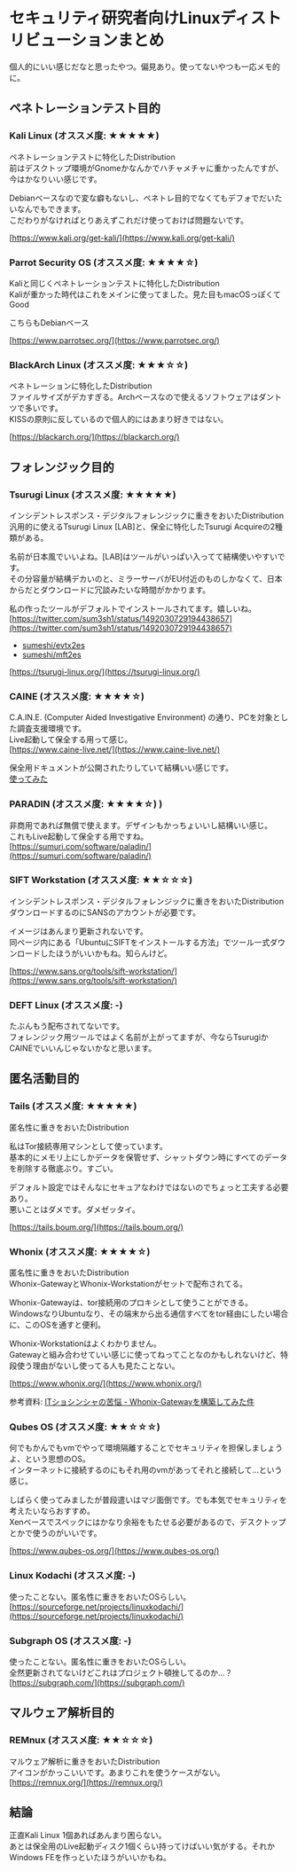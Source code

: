 # セキュリティ研究者向けLinuxディストリビューションまとめ
個人的にいい感じだなと思ったやつ。偏見あり。使ってないやつも一応メモ的に。


## ペネトレーションテスト目的
### Kali Linux (オススメ度: ★★★★★)
ペネトレーションテストに特化したDistribution  
前はデスクトップ環境がGnomeかなんかでハチャメチャに重かったんですが、今はかなりいい感じです。

Debianベースなので変な癖もないし、ペネトレ目的でなくてもデフォでだいたいなんでもできます。  
こだわりがなければとりあえずこれだけ使っておけば問題ないです。

[https://www.kali.org/get-kali/](https://www.kali.org/get-kali/)


### Parrot Security OS (オススメ度: ★★★★☆)
Kaliと同じくペネトレーションテストに特化したDistribution  
Kaliが重かった時代はこれをメインに使ってました。見た目もmacOSっぽくてGood

こちらもDebianベース

[https://www.parrotsec.org/](https://www.parrotsec.org/)


### BlackArch Linux (オススメ度: ★★★☆☆)
ペネトレーションに特化したDistribution  
ファイルサイズがデカすぎる。Archベースなので使えるソフトウェアはダントツで多いです。  
KISSの原則に反しているので個人的にはあまり好きではない。  

[https://blackarch.org/](https://blackarch.org/)


## フォレンジック目的
### Tsurugi Linux (オススメ度: ★★★★★)
インシデントレスポンス・デジタルフォレンジックに重きをおいたDistribution  
汎用的に使えるTsurugi Linux [LAB]と、保全に特化したTsurugi Acquireの2種類がある。

名前が日本風でいいよね。[LAB]はツールがいっぱい入ってて結構使いやすいです。  
その分容量が結構デカいのと、ミラーサーバがEU付近のものしかなくて、日本からだとダウンロードに冗談みたいな時間がかかります。

私の作ったツールがデフォルトでインストールされてます。嬉しいね。  
[https://twitter.com/sum3sh1/status/1492030729194438657](https://twitter.com/sum3sh1/status/1492030729194438657)

- [sumeshi/evtx2es](https://github.com/sumeshi/evtx2es)  
- [sumeshi/mft2es](https://github.com/sumeshi/mft2es)  

[https://tsurugi-linux.org/](https://tsurugi-linux.org/)


### CAINE (オススメ度: ★★★★☆)
C.A.IN.E. (Computer Aided Investigative Environment) の通り、PCを対象とした調査支援環境です。  
Live起動して保全する用って感じ。  
[https://www.caine-live.net/](https://www.caine-live.net/)

保全用ドキュメントが公開されたりしていて結構いい感じです。  
[使ってみた](https://sumeshi.github.io/posts/tools/caine)


### PARADIN (オススメ度: ★★★★☆) )
非商用であれば無償で使えます。デザインもかっちょいいし結構いい感じ。  
これもLive起動して保全する用ですね。  
[https://sumuri.com/software/paladin/](https://sumuri.com/software/paladin/)


### SIFT Workstation (オススメ度: ★★☆☆☆)
インシデントレスポンス・デジタルフォレンジックに重きをおいたDistribution  
ダウンロードするのにSANSのアカウントが必要です。

イメージはあんまり更新されないです。  
同ページ内にある「UbuntuにSIFTをインストールする方法」でツール一式ダウンロードしたほうがいいかもね。知らんけど。

[https://www.sans.org/tools/sift-workstation/](https://www.sans.org/tools/sift-workstation/)


### DEFT Linux (オススメ度: -) 
たぶんもう配布されてないです。  
フォレンジック用ツールではよく名前が上がってますが、今ならTsurugiかCAINEでいいんじゃないかなと思います。  


## 匿名活動目的
### Tails (オススメ度: ★★★★★)
匿名性に重きをおいたDistribution

私はTor接続専用マシンとして使っています。  
基本的にメモリ上にしかデータを保管せず、シャットダウン時にすべてのデータを削除する徹底ぶり。すごい。  

デフォルト設定ではそんなにセキュアなわけではないのでちょっと工夫する必要あり。  
悪いことはダメです。ダメゼッタイ。

[https://tails.boum.org/](https://tails.boum.org/)


### Whonix (オススメ度: ★★★★☆)
匿名性に重きをおいたDistribution  
Whonix-GatewayとWhonix-Workstationがセットで配布されてる。

Whonix-Gatewayは、tor接続用のプロキシとして使うことができる。  
WindowsなりUbuntuなり、その端末から出る通信すべてをtor経由にしたい場合に、このOSを通すと便利。

Whonix-Workstationはよくわかりません。  
Gatewayと組み合わせていい感じに使ってねってことなのかもしれないけど、特段使う理由がないし使ってる人も見たことない。

[https://www.whonix.org/](https://www.whonix.org/)

参考資料: [ITショシンシャの苦悩 - Whonix-Gatewayを構築してみた件](https://no-voids.hatenablog.com/entry/20210926)


### Qubes OS (オススメ度: ★★☆☆☆)
何でもかんでもvmでやって環境隔離することでセキュリティを担保しましょうよ、という思想のOS。  
インターネットに接続するのにもそれ用のvmがあってそれと接続して...という感じ。  

しばらく使ってみましたが普段遣いはマジ面倒です。でも本気でセキュリティを考えたいならおすすめ。  
Xenベースでスペックにはかなり余裕をもたせる必要があるので、デスクトップとかで使うのがいいです。

[https://www.qubes-os.org/](https://www.qubes-os.org/)


### Linux Kodachi (オススメ度: -) 
使ったことない。匿名性に重きをおいたOSらしい。  
[https://sourceforge.net/projects/linuxkodachi/](https://sourceforge.net/projects/linuxkodachi/)


### Subgraph OS (オススメ度: -) 
使ったことない。匿名性に重きをおいたOSらしい。  
全然更新されてないけどこれはプロジェクト頓挫してるのか...？  
[https://subgraph.com/](https://subgraph.com/)


## マルウェア解析目的
### REMnux (オススメ度: ★★☆☆☆)
マルウェア解析に重きをおいたDistribution  
アイコンがかっこいいです。あまりこれを使うケースがない。  
[https://remnux.org/](https://remnux.org/)


## 結論
正直Kali Linux 1個あればあんまり困らない。  
あとは保全用のLive起動ディスク1個くらい持ってけばいい気がする。それかWindows FEを作っといたほうがいいかもね。  
